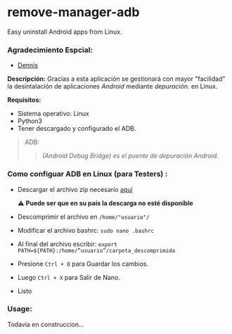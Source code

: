 # remove-manager-adb
Easy uninstall Android apps from Linux.

### Agradecimiento Espcial:
* [Dennis](https://github.com/dcruz1990)

**Descripción:**
Gracias a esta aplicación se gestionará con mayor "facilidad" la desintalación de aplicaciones *Android* mediante *depuración.* en Linux. 

**Requisitos:**
* Sistema operativo: Linux
* Python3
* Tener descargado y configurado el ADB.

> ADB:
>> *(Android Debug Bridge) es el puente 
    de depuración Android.*

### Como configuar ADB en Linux (para Testers) :
* Descargar el archivo zip necesario [aquí](https://dl.google.com/android/repository/platform-tools_r31.0.2-linux.zip)

    ⚠️ **Puede ser que en su país la descarga no esté disponible**
* Descomprimir el archivo en `/home/"usuario"/`
* Modificar el archivo bashrc:
  `sudo nano .bashrc`
* Al final del archivo escribir:
  `export PATH=${PATH}:/home/”usuario”/carpeta_descomprimida`
* Presione `Ctrl + O` para Guardar los cambios.
* Luego `Ctrl + X` para Salir de Nano.

* Listo


### Usage:
Todavia en construccion...